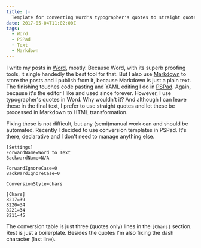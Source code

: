 ```yaml
---
title: |-
  Template for converting Word's typographer's quotes to straight quotes in PSPad  
date: 2017-05-04T11:02:00Z
tags:
  - Word
  - PSPad
  - Text
  - Markdown
---
```

I write my posts in [Word][2], mostly. Because Word, with its superb proofing tools, it single handedly the best tool for that. But I also use [Markdown][3] to store the posts and I publish from it, because Markdown is just a plain text. The finishing touches code pasting and YAML editing I do in [PSPad][3]. Again, because it's the editor I like and used since forever. However, I use typographer's quotes in Word. Why wouldn't it? And although I can leave these in the final text, I prefer to use straight quotes and let these be processed in Markdown to HTML transformation.

<!-- excerpt -->

Fixing these is not difficult, but any (semi)manual work can and should be automated. Recently I decided to use conversion templates in PSPad. It's there, declarative and I don't need to manage anything else.

```text
[Settings]
ForwardName=Word to Text
BackwardName=N/A

ForwardIgnoreCase=0
BackWardIgnoreCase=0

ConversionStyle=chars

[Chars]
8217=39
8220=34
8221=34
8211=45
```

The conversion table is just three (quotes only) lines in the `[Chars]` section. Rest is just a boilerplate. Besides the quotes I'm also fixing the dash character (last line).

[1]: http://www.pspad.com/
[2]: https://products.office.com/en/word
[3]: https://en.wikipedia.org/wiki/Markdown